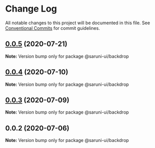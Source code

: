 # Change Log

All notable changes to this project will be documented in this file.
See [Conventional Commits](https://conventionalcommits.org) for commit guidelines.

## [0.0.5](https://github.com/tambium/saruni-ui/compare/@saruni-ui/backdrop@0.0.4...@saruni-ui/backdrop@0.0.5) (2020-07-21)

**Note:** Version bump only for package @saruni-ui/backdrop





## [0.0.4](https://github.com/tambium/saruni-ui/compare/@saruni-ui/backdrop@0.0.3...@saruni-ui/backdrop@0.0.4) (2020-07-10)

**Note:** Version bump only for package @saruni-ui/backdrop





## [0.0.3](https://github.com/tambium/saruni-ui/compare/@saruni-ui/backdrop@0.0.2...@saruni-ui/backdrop@0.0.3) (2020-07-09)

**Note:** Version bump only for package @saruni-ui/backdrop





## 0.0.2 (2020-07-06)

**Note:** Version bump only for package @saruni-ui/backdrop
